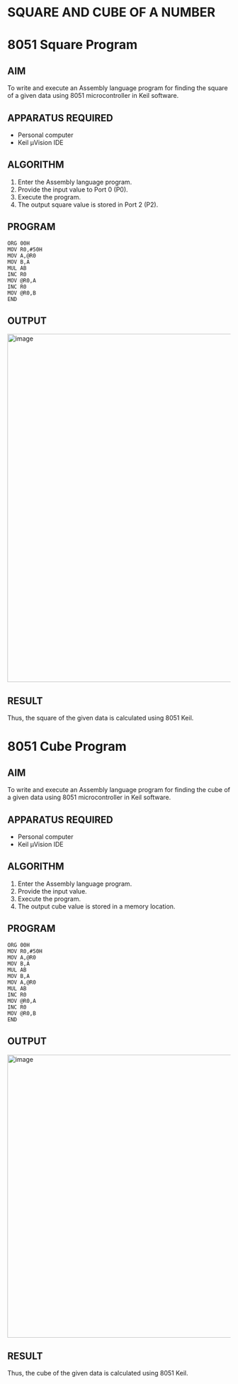 # SQUARE AND CUBE OF A NUMBER
# 8051 Square  Program

## AIM
To write and execute an Assembly language program for finding the square of a given data using 8051 microcontroller in Keil software.

## APPARATUS REQUIRED
- Personal computer
- Keil μVision IDE

## ALGORITHM
1. Enter the Assembly language program.
2. Provide the input value to Port 0 (P0).
3. Execute the program.
4. The output square value is stored in Port 2 (P2).

## PROGRAM
```
ORG 00H
MOV R0,#50H
MOV A,@R0
MOV B,A
MUL AB
INC R0
MOV @R0,A
INC R0
MOV @R0,B
END
```

## OUTPUT
<img width="1600" height="785" alt="image" src="https://github.com/user-attachments/assets/89885dd3-dbe8-4b3c-a9fd-52317ccfa52b" />

## RESULT
Thus, the square of the given data is calculated using 8051 Keil.

# 8051 Cube  Program

## AIM
To write and execute an Assembly language program for finding the cube of a given data using 8051 microcontroller in Keil software.

## APPARATUS REQUIRED
- Personal computer
- Keil μVision IDE

## ALGORITHM
1. Enter the Assembly language program.
2. Provide the input value.
3. Execute the program.
4. The output cube value is stored in a memory location.

## PROGRAM
```
ORG 00H
MOV R0,#50H
MOV A,@R0
MOV B,A
MUL AB
MOV B,A
MOV A,@R0
MUL AB
INC R0
MOV @R0,A
INC R0
MOV @R0,B
END
```


## OUTPUT
<img width="1600" height="638" alt="image" src="https://github.com/user-attachments/assets/d1ae9a70-3d2e-4561-a180-b5627695de97" />

## RESULT
Thus, the cube of the given data is calculated using 8051 Keil.
